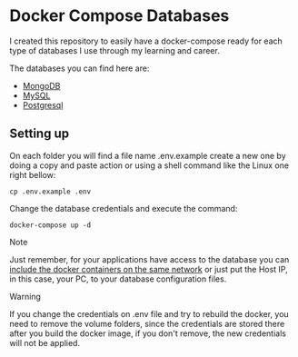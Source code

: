 # Docker Compose Databases
I created this repository to easily have a docker-compose ready for each type of databases I use through my learning and career.

The databases you can find here are:
* [MongoDB](//www.mongodb.com)
* [MySQL](//www.mysql.com/)
* [Postgresql](//www.postgresql.org/)

## Setting up
On each folder you will find a file name .env.example create a new one by doing a copy and paste action or using a shell command like the Linux one right bellow:
```shell
cp .env.example .env
```
Change the database credentials and execute the command:
```shell
docker-compose up -d
```
> [!NOTE]
> Just remember, for your applications have access to the database you can [include the docker containers on the same network](//docs.docker.com/engine/reference/commandline/network_connect/) or just put the Host IP, in this case, your PC, to your database configuration files.

> [!WARNING]
> If you change the credentials on .env file and try to rebuild the docker, you need to remove the volume folders, since the credentials are stored there after you build the docker image, if you don't remove, the new credentials will not be applied.

